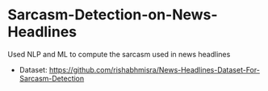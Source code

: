 # Sarcasm-Detection-on-News-Headlines
Used NLP and ML to compute the sarcasm used in news headlines 
* Dataset: https://github.com/rishabhmisra/News-Headlines-Dataset-For-Sarcasm-Detection
